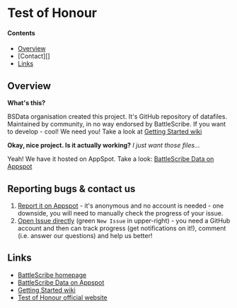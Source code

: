Test of Honour
==============

#### Contents ####

* [Overview][]
* [Contact][]
* [Links][]

## Overview ##
[Overview]: #overview

__What's this?__

BSData organisation created this project. It's GitHub repository of datafiles.
Maintained by community, in no way endorsed by BattleScribe. If you want
to develop - cool! We need you! Take a look at [Getting Started wiki][]

__Okay, nice project. Is it actually working?__ _I just want those files..._

Yeah! We have it hosted on AppSpot. Take a look: [BattleScribe Data on Appspot][]


## Reporting bugs & contact us ##
[Contact Us]: #contact

  1. [Report it on Appspot][] - it's anonymous and no account is needed - one downside, you will need to manually check the progress of your issue.
  2. [Open Issue directly][] (green ```New Issue``` in upper-right) - you need a GitHub account and then can track progress (get notifications on it!), comment (i.e. answer our questions) and help us better!

[Report it on Appspot]: http://battlescribedata.appspot.com/#/repo/wh40k
[Open Issue directly]: https://github.com/BSData/wh40k/issues


## Links ##
[Links]: #links

* [BattleScribe homepage][]
* [BattleScribe Data on Appspot][]
* [Getting Started wiki][]
* [Test of Honour official website][]

[BattleScribe homepage]: http://www.battlescribe.net/
[BattleScribe Data on Appspot]: http://battlescribedata.appspot.com/#/repos
[Getting Started wiki]: https://github.com/BSData/catalogue-development/wiki/Getting-Started#contributing
[Test of Honour official website]: https://store.warlordgames.com/collections/test-of-honour